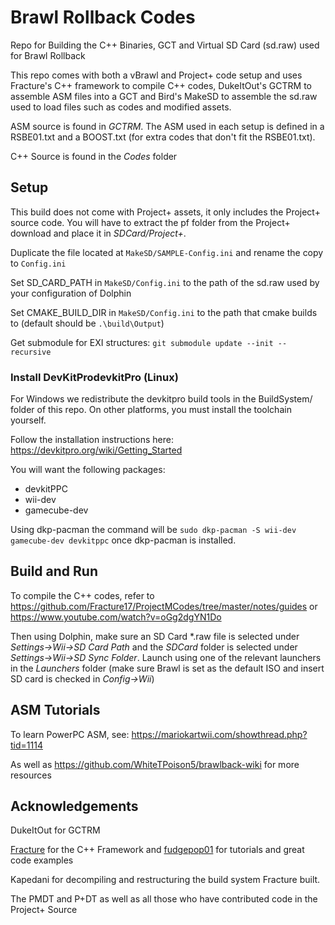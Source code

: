 # Brawl Rollback Codes
Repo for Building the C++ Binaries, GCT and Virtual SD Card (sd.raw) used for Brawl Rollback

This repo comes with both a vBrawl and Project+ code setup and uses Fracture's C++ framework to compile C++ codes, DukeItOut's GCTRM to assemble ASM files into a GCT and Bird's MakeSD to assemble the sd.raw used to load files such as codes and modified assets.

ASM source is found in *GCTRM*. The ASM used in each setup is defined in a RSBE01.txt and a BOOST.txt (for extra codes that don't fit the RSBE01.txt).

C++ Source is found in the *Codes* folder

## Setup

This build does not come with Project+ assets, it only includes the Project+ source code. You will have to extract the pf folder from the Project+ download and place it in *SDCard/Project+*.

Duplicate the file located at `MakeSD/SAMPLE-Config.ini` and rename the copy to `Config.ini`

Set SD_CARD_PATH in `MakeSD/Config.ini` to the path of the sd.raw used by your configuration of Dolphin

Set CMAKE_BUILD_DIR in `MakeSD/Config.ini` to the path that cmake builds to (default should be `.\build\Output`)

Get submodule for EXI structures: `git submodule update --init --recursive`

### Install DevKitProdevkitPro (Linux)
For Windows we redistribute the devkitpro build tools in the BuildSystem/ folder of this repo. On other platforms, you must install the toolchain yourself.

Follow the installation instructions here: https://devkitpro.org/wiki/Getting_Started

You will want the following packages:

- devkitPPC
- wii-dev
- gamecube-dev

Using dkp-pacman the command will be `sudo dkp-pacman -S wii-dev gamecube-dev devkitppc` once dkp-pacman is installed.

## Build and Run

To compile the C++ codes, refer to https://github.com/Fracture17/ProjectMCodes/tree/master/notes/guides or https://www.youtube.com/watch?v=oGg2dgYN1Do

Then using Dolphin, make sure an SD Card \*.raw file is selected under *Settings->Wii->SD Card Path* and the *SDCard* folder is selected under *Settings->Wii->SD Sync Folder*.
Launch using one of the relevant launchers in the *Launchers* folder (make sure Brawl is set as the default ISO and insert SD card is checked in *Config->Wii*)

## ASM Tutorials

To learn PowerPC ASM, see: https://mariokartwii.com/showthread.php?tid=1114 <br />

As well as https://github.com/WhiteTPoison5/brawlback-wiki for more resources

## Acknowledgements

DukeItOut for GCTRM

[Fracture](https://github.com/Fracture17/ProjectMCodes) for the C++ Framework and [fudgepop01](https://github.com/Fracture17/ProjectMCodes/tree/master/Codes/SuperTraining) for tutorials and great code examples

Kapedani for decompiling and restructuring the build system Fracture built.

The PMDT and P+DT as well as all those who have contributed code in the Project+ Source


